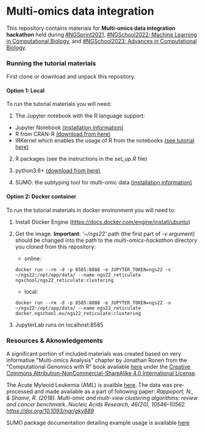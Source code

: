 # Multi-omics data integration

This repository contains materials for **Multi-omics data integration hackathon** held during [#NGSprint2021](https://ngschool.eu/ngsprint), [#NGSchool2022: Machine Learning in Computational Biology](https://ngschool.eu/ngschool2022), and [#NGSchool2023: Advances in Computational Biology](https://ngschool.eu/ngschool2022).

### Running the tutorial materials

First clone or download and unpack this repository.

#### Option 1: Local 

To run the tutorial materials you will need:

1. The Jupyter notebook with the R language support:

  - Jupyter Notebook [(installation information)](https://jupyter.org/install)
  - R from CRAN-R [(download from here)](https://cloud.r-project.org)
  - IRKernel which enables the usage of R from the notebooks [(see tutorial here)](https://towardsdatascience.com/how-to-run-r-scripts-in-jupyter-15527148d2a)

2. R packages (see the instructions in the *set_up.R* file)

3. python3.6+ [(download from here)](https://www.python.org/downloads)

4. SUMO: the subtyping tool for multi-omic data [(installation information)](https://github.com/ratan-lab/sumo)

#### Option 2: Docker container

To run the tutorial materials in docker environment you will need to:

1. Install Docker Engine (https://docs.docker.com/engine/install/ubuntu)

2. Get the image. **Important**: *'~/ngs22'* path (the first part of *-v* argument) should be changed into the path to the *multi-omics-hackathon* directory you cloned from this repository:

    - online: 
    
    ```
    docker run --rm -d -p 8585:8888 -e JUPYTER_TOKEN=ngs22 -v ~/ngs22:/opt/app/data/ --name ngs22_reticulate ngschool/ngs22_reticulate:clustering
    ```
    
    - local:

    ```
    docker run --rm -d -p 8585:8888 -e JUPYTER_TOKEN=ngs22 -v ~/ngs22:/opt/app/data/ --name ngs22_reticulate docker.ngschool.eu/ngs22_reticulate:clustering
    ```
    
3. JupyterLab runs on localhost:8585

### Resources & Aknowledgements

A significant portion of included materials was created based on very informative "Multi-omics Analysis" chapter by Jonathan Ronen from the "Computational Genomics with R" book available [here](https://compgenomr.github.io/book/multiomics.html) under the [Creative Commons Attribution-NonCommercial-ShareAlike 4.0 International License](https://creativecommons.org/licenses/by-nc-sa/4.0/).

The Acute Myleoid Leukemia (AML) is availble [here](http://acgt.cs.tau.ac.il/multi_omic_benchmark/download.html). The data was pre-processed and made available as a part of following paper: *Rappoport, N., & Shamir, R. (2018). Multi-omic and multi-view clustering algorithms: review and cancer benchmark. Nucleic Acids Research, 46(20), 10546–10562. https://doi.org/10.1093/nar/gky889*

SUMO package documentation detailing example usage is available [here](https://python-sumo.readthedocs.io/en/latest)
